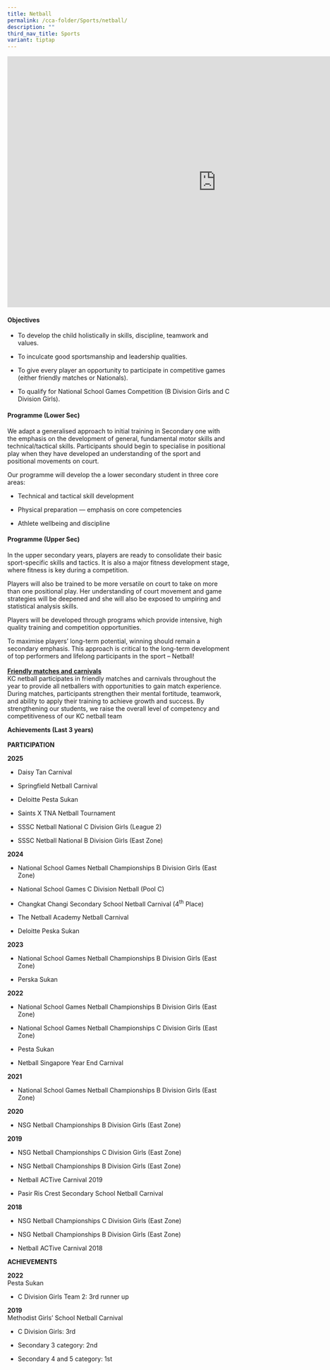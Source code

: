 ```yaml
---
title: Netball
permalink: /cca-folder/Sports/netball/
description: ""
third_nav_title: Sports
variant: tiptap
---
```

<div class="iframe-wrapper">
<iframe height="569" width="946" allowfullscreen="true" frameborder="0" src="https://docs.google.com/presentation/d/e/2PACX-1vR6EBxm8YXyDYE0zSwT1LG9eaFt0e4LetGhTv-Ezpm57k6SbID0d_5oWRQmeb2TwQ/pubembed?start=true&amp;loop=true&amp;delayms=3000"></iframe>
</div>
<h4>Objectives</h4>
<ul data-tight="true" class="tight">
<li>
<p>To develop the child holistically in skills, discipline, teamwork and
values.</p>
</li>
<li>
<p>To inculcate good sportsmanship and leadership qualities.</p>
</li>
<li>
<p>To give every player an opportunity to participate in competitive games
(either friendly matches or Nationals).</p>
</li>
<li>
<p>To qualify for National School Games Competition (B Division Girls and
C Division Girls).</p>
</li>
</ul>
<h4>Programme (Lower Sec)</h4>
<p>We adapt a generalised approach to initial training in Secondary one with
the emphasis on the development of general, fundamental motor skills and
technical/tactical skills. Participants should begin to specialise in positional
play when they have developed an understanding of the sport and positional
movements on court.</p>
<p>Our programme will develop the a lower secondary student in three core
areas:</p>
<ul data-tight="true" class="tight">
<li>
<p>Technical and tactical skill development</p>
</li>
<li>
<p>Physical preparation — emphasis on core competencies</p>
</li>
<li>
<p>Athlete wellbeing and discipline</p>
</li>
</ul>
<h4>Programme (Upper Sec)</h4>
<p>In the upper secondary years, players are ready to consolidate their basic
sport-specific skills and tactics. It is also a major fitness development
stage, where fitness is key during a competition.</p>
<p>Players will also be trained to be more versatile on court to take on
more than one positional play. Her understanding of court movement and
game strategies will be deepened and she will also be exposed to umpiring
and statistical analysis skills.</p>
<p>Players will be developed through programs which provide intensive, high
quality training and competition opportunities.</p>
<p>To maximise players’ long-term potential, winning should remain a secondary
emphasis. This approach is critical to the long-term development of top
performers and lifelong participants in the sport – Netball!
<br>
<br><strong><u>Friendly matches and carnivals </u></strong>
<br>KC netball participates in friendly matches and carnivals throughout the
year to provide all netballers with opportunities to gain match experience.
During matches, participants strengthen their mental fortitude, teamwork,
and ability to apply their training to achieve growth and success. By strengthening
our students, we raise the overall level of competency and competitiveness
of our KC netball team
<br>
</p>
<p><strong>Achievements (Last 3 years)</strong>
<br>
<br><strong>PARTICIPATION</strong>
</p>
<p><strong>2025</strong>
</p>
<ul data-tight="true" class="tight">
<li>
<p>Daisy Tan Carnival</p>
</li>
<li>
<p>Springfield Netball Carnival</p>
</li>
<li>
<p>Deloitte Pesta Sukan</p>
</li>
<li>
<p>Saints X TNA Netball Tournament</p>
</li>
<li>
<p>SSSC Netball National C Division Girls (League 2)</p>
</li>
<li>
<p>SSSC Netball National B Division Girls (East Zone)</p>
</li>
</ul>
<p><strong>2024</strong>
</p>
<ul data-tight="true" class="tight">
<li>
<p>National School Games Netball Championships B Division Girls (East Zone)</p>
</li>
<li>
<p>National School Games C Division Netball (Pool C)</p>
</li>
<li>
<p>Changkat Changi Secondary School Netball Carnival (4<sup>th</sup> Place)</p>
</li>
<li>
<p>The Netball Academy Netball Carnival</p>
</li>
<li>
<p>Deloitte Peska Sukan&nbsp;</p>
</li>
</ul>
<p><strong>2023</strong>
</p>
<ul data-tight="true" class="tight">
<li>
<p>National School Games Netball Championships B Division Girls (East Zone)</p>
</li>
<li>
<p>Perska Sukan</p>
</li>
</ul>
<p><strong>2022</strong>
</p>
<ul data-tight="true" class="tight">
<li>
<p>National School Games Netball Championships B Division Girls (East Zone)</p>
</li>
<li>
<p>National School Games Netball Championships C Division Girls (East Zone)</p>
</li>
<li>
<p>Pesta Sukan</p>
</li>
<li>
<p>Netball Singapore Year End Carnival</p>
</li>
</ul>
<p><strong>2021</strong>
</p>
<ul data-tight="true" class="tight">
<li>
<p>National School Games Netball Championships B Division Girls (East Zone)</p>
</li>
</ul>
<p><strong>2020</strong>
</p>
<ul data-tight="true" class="tight">
<li>
<p>NSG Netball Championships B Division Girls (East Zone)</p>
</li>
</ul>
<p><strong>2019</strong>
</p>
<ul data-tight="true" class="tight">
<li>
<p>NSG Netball Championships C Division Girls (East Zone)</p>
</li>
<li>
<p>NSG Netball Championships B Division Girls (East Zone)</p>
</li>
<li>
<p>Netball ACTive Carnival 2019</p>
</li>
<li>
<p>Pasir Ris Crest Secondary School Netball Carnival</p>
</li>
</ul>
<p><strong>2018</strong>
</p>
<ul data-tight="true" class="tight">
<li>
<p>NSG Netball Championships C Division Girls (East Zone)</p>
</li>
<li>
<p>NSG Netball Championships B Division Girls (East Zone)</p>
</li>
<li>
<p>Netball ACTive Carnival 2018</p>
</li>
</ul>
<p><strong>ACHIEVEMENTS</strong>
</p>
<p><strong>2022</strong>
<br>Pesta Sukan</p>
<ul data-tight="true" class="tight">
<li>
<p>C Division Girls Team 2: 3rd runner up</p>
</li>
</ul>
<p><strong>2019</strong> 
<br>Methodist Girls’ School Netball Carnival</p>
<ul data-tight="true" class="tight">
<li>
<p>C Division Girls: 3rd</p>
</li>
<li>
<p>Secondary 3 category: 2nd</p>
</li>
<li>
<p>Secondary 4 and 5 category: 1st</p>
</li>
</ul>
<p></p>